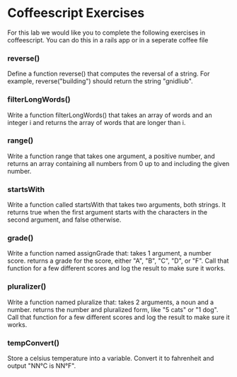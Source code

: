 # Coffeescript Exercises

For this lab we would like you to complete the following exercises in coffeescript. You can do this in a rails app or in a seperate coffee file

### reverse()

Define a function reverse() that computes the reversal of a string. For example, reverse("building") should return the string "gnidliub".

### filterLongWords()

Write a function filterLongWords() that takes an array of words and an integer i and returns the array of words that are longer than i.

### range()

Write a function range that takes one argument, a positive number, and returns an array containing all numbers from 0 up to and including the given number.

### startsWith

Write a function called startsWith that takes two arguments, both strings. It returns true when the first argument starts with the characters in the second argument, and false otherwise.

### grade()

Write a function named assignGrade that: takes 1 argument, a number score. returns a grade for the score, either "A", "B", "C", "D", or "F". Call that function for a few different scores and log the result to make sure it works.

### pluralizer()

Write a function named pluralize that: takes 2 arguments, a noun and a number. returns the number and pluralized form, like "5 cats" or "1 dog". Call that function for a few different scores and log the result to make sure it works.

### tempConvert()

Store a celsius temperature into a variable. Convert it to fahrenheit and output "NN°C is NN°F".